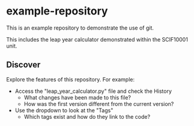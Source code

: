 # example-repository

This is an example repository to demonstrate the use of git.

This includes the leap year calculator demonstrated within the SCIF10001 unit.

## Discover 

Explore the features of this repository. For example:

 - Access the "leap_year_calculator.py" file and check the History
    - What changes have been made to this file?
    - How was the first version different from the current version?
 - Use the dropdown to look at the "Tags"
    - Which tags exist and how do they link to the code?


